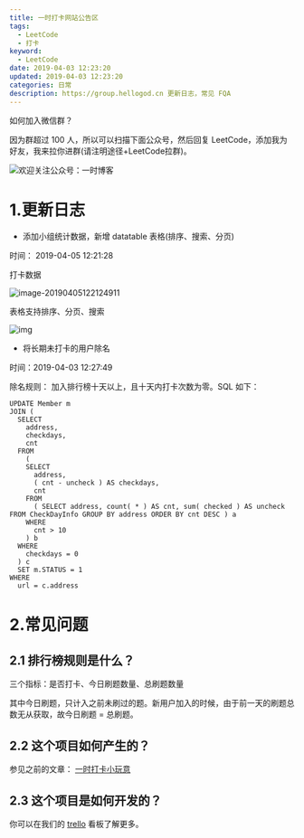 ```yaml
---
title: 一时打卡网站公告区
tags:
  - LeetCode
  - 打卡
keyword:
  - LeetCode
date: 2019-04-03 12:23:20
updated: 2019-04-03 12:23:20
categories: 日常
description: https://group.hellogod.cn 更新日志，常见 FQA
---
```




如何加入微信群？

因为群超过 100 人，所以可以扫描下面公众号，然后回复 LeetCode，添加我为好友，我来拉你进群(请注明途径+LeetCode拉群)。

![欢迎关注公众号：一时博客](https://ws2.sinaimg.cn/large/006tKfTcgy1g0uf72z7gkj30by0bygmj.jpg)

<!-- more -->





# 1.更新日志

- 添加小组统计数据，新增 datatable 表格(排序、搜索、分页)

时间： 2019-04-05 12:21:28

打卡数据



![image-20190405122124911](https://ws3.sinaimg.cn/large/006tNc79gy1g1rn2nk16hj31r50u0gpa.jpg)



表格支持排序、分页、搜索

![img](https://ws2.sinaimg.cn/large/006tNc79gy1g1rn58bdk6j31gk0u04ea.jpg)





- 将长期未打卡的用户除名 

时间：2019-04-03 12:27:49

除名规则： 加入排行榜十天以上，且十天内打卡次数为零。SQL 如下：

```mysql
UPDATE Member m
JOIN (
  SELECT
    address,
    checkdays,
    cnt 
  FROM
    (
    SELECT
      address,
      ( cnt - uncheck ) AS checkdays,
      cnt 
    FROM
      ( SELECT address, count( * ) AS cnt, sum( checked ) AS uncheck FROM CheckDayInfo GROUP BY address ORDER BY cnt DESC ) a 
    WHERE
      cnt > 10 
    ) b 
  WHERE
    checkdays = 0 
  ) c 
  SET m.STATUS = 1 
WHERE
  url = c.address
```





# 2.常见问题

## 2.1 排行榜规则是什么？

三个指标：是否打卡、今日刷题数量、总刷题数量

其中今日刷题，只计入之前未刷过的题。新用户加入的时候，由于前一天的刷题总数无从获取，故今日刷题 = 总刷题。



## 2.2 这个项目如何产生的？



参见之前的文章：  [一时打卡小玩意](https://hellogod.cn/2019-03-03/leetcode-group-website/)



##  2.3 这个项目是如何开发的？



你可以在我们的 [trello](https://trello.com/b/us9CBVcv/%E4%B8%80%E6%97%B6%E6%89%93%E5%8D%A1) 看板了解更多。




